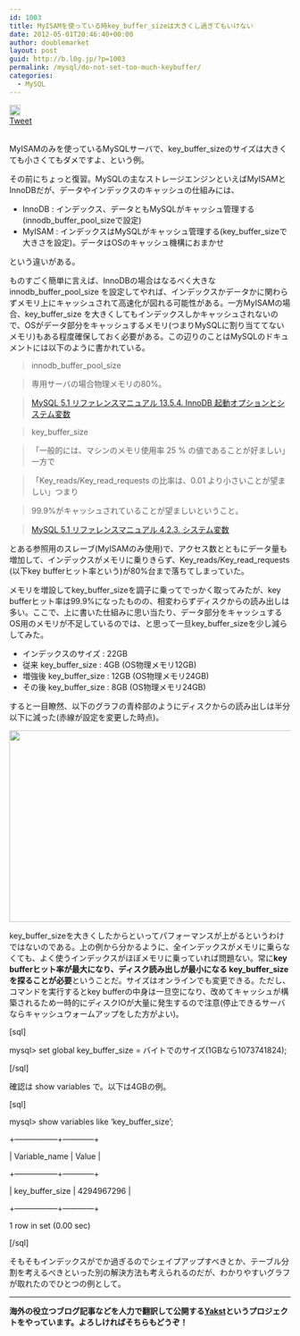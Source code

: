 ```yaml
---
id: 1003
title: MyISAMを使っている時key_buffer_sizeは大きくし過ぎてもいけない
date: 2012-05-01T20:46:40+00:00
author: doublemarket
layout: post
guid: http://b.l0g.jp/?p=1003
permalink: /mysql/do-not-set-too-much-keybuffer/
categories:
  - MySQL
---
```

<div class='wp_social_bookmarking_light'>
  <div class="wsbl_hatena_button">
    <a href="http://b.hatena.ne.jp/entry/http://b.l0g.jp/mysql/do-not-set-too-much-keybuffer/" class="hatena-bookmark-button" data-hatena-bookmark-title="MyISAMを使っている時key_buffer_sizeは大きくし過ぎてもいけない" data-hatena-bookmark-layout="standard" title="このエントリーをはてなブックマークに追加"> <img src="//b.hatena.ne.jp/images/entry-button/button-only@2x.png" alt="このエントリーをはてなブックマークに追加" width="20" height="20" style="border: none;" /></a>
  </div>
  
  <div class="wsbl_facebook_like">
    <div id="fb-root">
    </div><fb:like href="http://b.l0g.jp/mysql/do-not-set-too-much-keybuffer/" layout="button_count" action="like" width="100" share="false" show_faces="false" ></fb:like>
  </div>
  
  <div class="wsbl_twitter">
    <a href="https://twitter.com/share" class="twitter-share-button"{count} data-url="http://b.l0g.jp/mysql/do-not-set-too-much-keybuffer/" data-text="MyISAMを使っている時key_buffer_sizeは大きくし過ぎてもいけない" data-via="dblmkt " data-lang="ja">Tweet</a>
  </div>
  
  <div class="wsbl_google_plus_one">
    <g:plusone size="medium" annotation="none" href="http://b.l0g.jp/mysql/do-not-set-too-much-keybuffer/" ></g:plusone>
  </div>
</div>

<br class='wp_social_bookmarking_light_clear' />

MyISAMのみを使っているMySQLサーバで、key\_buffer\_sizeのサイズは大きくても小さくてもダメですよ、という例。

その前にちょっと復習。MySQLの主なストレージエンジンといえばMyISAMとInnoDBだが、データやインデックスのキャッシュの仕組みには、

  * InnoDB : インデックス、データともMySQLがキャッシュ管理する(innodb\_buffer\_pool_sizeで設定)
  * MyISAM : インデックスはMySQLがキャッシュ管理する(key\_buffer\_sizeで大きさを設定)。データはOSのキャッシュ機構におまかせ

という違いがある。

ものすごく簡単に言えば、InnoDBの場合はなるべく大きな innodb\_buffer\_pool\_size を設定してやれば、インデックスかデータかに関わらずメモリ上にキャッシュされて高速化が図れる可能性がある。一方MyISAMの場合、key\_buffer_size を大きくしてもインデックスしかキャッシュされないので、OSがデータ部分をキャッシュするメモリ(つまりMySQLに割り当ててないメモリ)もある程度確保しておく必要がある。この辺りのことはMySQLのドキュメントには以下のように書かれている。

> innodb\_buffer\_pool_size
  
> 専用サーバの場合物理メモリの80%。
  
> <a title="MySQL 5.1 リファレンスマニュアル 13.5.4. InnoDB 起動オプションとシステム変数" href="http://dev.mysql.com/doc/refman/5.1/ja/innodb-parameters.html" target="_blank">MySQL 5.1 リファレンスマニュアル 13.5.4. InnoDB 起動オプションとシステム変数</a>

> key\_buffer\_size
  
> 「一般的には、マシンのメモリ使用率 25 % の値であることが好ましい」一方で
  
> 「Key\_reads/Key\_read_requests の比率は、0.01 より小さいことが望ましい」つまり
  
> 99.9%がキャッシュされていることが望ましいということ。
  
> <a title="MySQL 5.1 リファレンスマニュアル 4.2.3. システム変数" href="http://dev.mysql.com/doc/refman/5.1/ja/server-system-variables.html" target="_blank">MySQL 5.1 リファレンスマニュアル 4.2.3. システム変数</a>

とある参照用のスレーブ(MyISAMのみ使用)で、アクセス数とともにデータ量も増加して、インデックスがメモリに乗りきらず、Key\_reads/Key\_read_requests (以下key bufferヒット率という)が80%台まで落ちてしまっていた。

メモリを増設してkey\_buffer\_sizeを調子に乗ってでっかく取ってみたが、key bufferヒット率は99.9%になったものの、相変わらずディスクからの読み出しは多い。ここで、上に書いた仕組みに思い当たり、データ部分をキャッシュするOS用のメモリが不足しているのでは、と思って一旦key\_buffer\_sizeを少し減らしてみた。

  * インデックスのサイズ : 22GB
  * 従来 key\_buffer\_size : 4GB (OS物理メモリ12GB)
  * 増強後 key\_buffer\_size : 12GB (OS物理メモリ24GB)
  * その後 key\_buffer\_size : 8GB (OS物理メモリ24GB)

すると一目瞭然、以下のグラフの青枠部のようにディスクからの読み出しは半分以下に減った(赤線が設定を変更した時点)。

<a href="http://b.l0g.jp/mysql/do-not-set-too-much-keybuffer/attachment/la-io/" rel="attachment wp-att-1018"><img src="http://b.l0g.jp/wp-content/uploads/2012/04/la-io.png" alt="" title="ロードアベレージとディスクIOの変化" width="522" height="343" class="alignnone size-full wp-image-1018" /></a>

key\_buffer\_sizeを大きくしたからといってパフォーマンスが上がるというわけではないのである。上の例から分かるように、全インデックスがメモリに乗らなくても、よく使うインデックスがほぼメモリに乗っていれば問題ない。常に**key bufferヒット率が最大になり、ディスク読み出しが最小になる key\_buffer\_size を探ることが必要**ということだ。サイズはオンラインでも変更できる。ただし、コマンドを実行するとkey bufferの中身は一旦空になり、改めてキャッシュが構築されるため一時的にディスクIOが大量に発生するので注意(停止できるサーバならキャッシュウォームアップをした方がよい)。

[sql]
  
mysql> set global key\_buffer\_size = バイトでのサイズ(1GBなら1073741824);
  
[/sql]

確認は show variables で。以下は4GBの例。

[sql]
  
mysql> show variables like &#8216;key\_buffer\_size&#8217;;
  
+&#8212;&#8212;&#8212;&#8212;&#8212;&#8211;+&#8212;&#8212;&#8212;&#8212;+
  
| Variable_name | Value |
  
+&#8212;&#8212;&#8212;&#8212;&#8212;&#8211;+&#8212;&#8212;&#8212;&#8212;+
  
| key\_buffer\_size | 4294967296 |
  
+&#8212;&#8212;&#8212;&#8212;&#8212;&#8211;+&#8212;&#8212;&#8212;&#8212;+
  
1 row in set (0.00 sec)
  
[/sql]

そもそもインデックスがでか過ぎるのでシェイプアップすべきとか、テーブル分割を考えるべきといった別の解決方法も考えられるのだが、わかりやすいグラフが取れたのでひとつの例として。



* * *

**海外の役立つブログ記事などを人力で翻訳して公開する[Yakst](https://yakst.com/ja)というプロジェクトをやっています。よろしければそちらもどうぞ！**